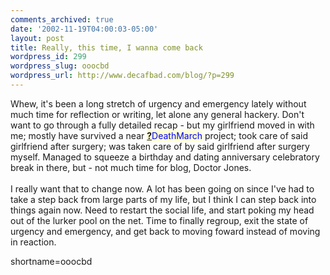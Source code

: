 ```yaml
---
comments_archived: true
date: '2002-11-19T04:00:03-05:00'
layout: post
title: Really, this time, I wanna come back
wordpress_id: 299
wordpress_slug: ooocbd
wordpress_url: http://www.decafbad.com/blog/?p=299
---
```

Whew, it's been a long stretch of urgency and emergency lately without much time for reflection or writing, let alone any general hackery.  Don't want to go through a fully detailed recap - but my girlfriend moved in with me; mostly have survived a near <span style='background : #FFFFCE;'><a href="http://www.decafbad.com/twiki/bin/edit/Main/DeathMarch?topicparent=Main.FilterData"><b>?</b></a><font color="#0000FF">DeathMarch</font></span> project; took care of said girlfriend after surgery; was taken care of by said girlfriend after surgery myself.  Managed to squeeze a birthday and dating anniversary celebratory break in there, but - not much time for blog, Doctor Jones.
<br /><br />
I really want that to change now.  A lot has been going on since I've had to take a step back from large parts of my life, but I think I can step back into things again now.  Need to restart the social life, and start poking my head out of the lurker pool on the net.  Time to finally regroup, exit the state of urgency and emergency, and get back to moving foward instead of moving in reaction.
<!--more-->
shortname=ooocbd
